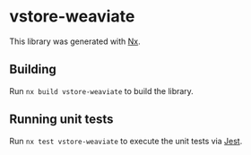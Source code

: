 # vstore-weaviate

This library was generated with [Nx](https://nx.dev).

## Building

Run `nx build vstore-weaviate` to build the library.

## Running unit tests

Run `nx test vstore-weaviate` to execute the unit tests via [Jest](https://jestjs.io).
